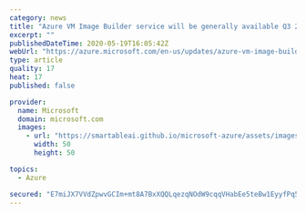 ```yaml
---
category: news
title: "Azure VM Image Builder service will be generally available Q3 2020"
excerpt: ""
publishedDateTime: 2020-05-19T16:05:42Z
webUrl: "https://azure.microsoft.com/en-us/updates/azure-vm-image-builder-service-will-be-generally-available-june-2020/"
type: article
quality: 17
heat: 17
published: false

provider:
  name: Microsoft
  domain: microsoft.com
  images:
    - url: "https://smartableai.github.io/microsoft-azure/assets/images/organizations/microsoft.com-50x50.jpg"
      width: 50
      height: 50

topics:
  - Azure

secured: "E7miJX7VVdZpwvGCIm+mt8A7BxXQQLqezqNOdW9cqqVHabEe5teBw1EyyfPq57nNswZ6J1mwxtAa6fz7kjj6YZZ4+/yP3e7v6Vcyn4ZRu7dZhdx3qRJN+eDxZF4THYw4zxtAJz4CrP31EKc5TOnBWWPeU2hIczxNORIEYetmFd9oi8GBRz2NYxjO4lIFAZjXOaTROD0bENoSof0bytJ30yaBsl6l65/kRTTmg2GDHwdJLgpNVzdV6LJ4xQ2Jk95gCWNASf44zC+5YhZ6nmKVMKPen19TvEtPmr4UZ6lZt6L5Y/ZGi4iokU7GqzwfWAhuCQ39ykZVC8sI/+RnsLGBiw==;IuixJjeKu/srqK8G6FCGzg=="
---
```


